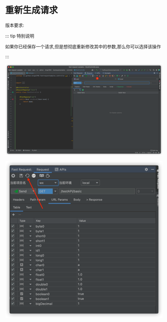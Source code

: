 # 重新生成请求

版本要求: <Badge text="2.0.0"/>

::: tip 特别说明

如果你已经保存一个请求,但是想彻底重新修改其中的参数,那么你可以选择该操作

:::

![regenerateNew](../../.vuepress/public/img/regenerateNew.png)

![regenerate](../../.vuepress/public/img/regenerate.png)
